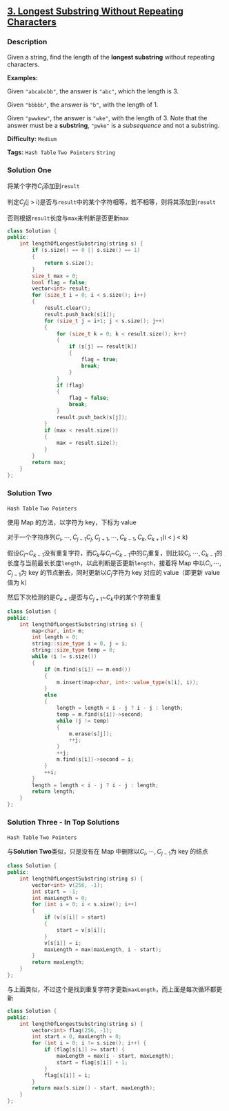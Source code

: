 ## [3. Longest Substring Without Repeating Characters](https://leetcode.com/problems/longest-substring-without-repeating-characters/#/description)

### Description

Given a string, find the length of the **longest substring** without repeating characters.

**Examples:**

Given `"abcabcbb"`, the answer is `"abc"`, which the length is 3.

Given `"bbbbb"`, the answer is `"b"`, with the length of 1.

Given `"pwwkew"`, the answer is `"wke"`, with the length of 3. Note that the answer must be a **substring**, `"pwke"` is a *subsequence* and not a substring.

**Difficulty:** `Medium`

**Tags:** `Hash Table` `Two Pointers` `String`

### Solution One

将某个字符$C_i$添加到`result`

判定$C_j$(j > i)是否与`result`中的某个字符相等，若不相等，则将其添加到`result`

否则根据`result`长度与`max`来判断是否更新`max`

```c++
class Solution {
public:
    int lengthOfLongestSubstring(string s) {
        if (s.size() == 0 || s.size() == 1)
        {
            return s.size();
        }
        size_t max = 0;
        bool flag = false;
        vector<int> result;
        for (size_t i = 0; i < s.size(); i++)
        {
            result.clear();
            result.push_back(s[i]);
            for (size_t j = i+1; j < s.size(); j++)
            {
                for (size_t k = 0; k < result.size(); k++)
                {
                    if (s[j] == result[k])
                    {
                        flag = true;
                        break;
                    }
                }
                if (flag)
                {
                    flag = false;
                    break;
                }
                result.push_back(s[j]);
            }
            if (max < result.size())
            {
                max = result.size();
            }
        }
        return max;
    }
};
```

### Solution Two

`Hash Table` `Two Pointers`

使用 Map 的方法，以字符为 key，下标为 value

对于一个字符序列$C_i,\cdots,C_{j-1}C_j,C_{j+1},\cdots,C_{k-1},C_k,C_{k+1}$(i < j < k)

假设$C_i$~$C_{k-1}$没有重复字符，而$C_k$与$C_i$~$C_{k-1}$中的$C_j$重复，则比较$C_i,\cdots,C_{k-1}$的长度与当前最长长度`length`，以此判断是否更新`length`，接着将 Map 中以$C_i,\cdots,C_{j-1}$为 key 的节点删去，同时更新以$C_j$字符为 key 对应的 value（即更新 value 值为 k）

然后下次检测的是$C_{k+1}$是否与$C_{j+1}$~$C_k$中的某个字符重复

```c++
class Solution {
public:
    int lengthOfLongestSubstring(string s) {
        map<char, int> m;
        int length = 0;
        string::size_type i = 0, j = i;
        string::size_type temp = 0;
        while (i != s.size())
        {
            if (m.find(s[i]) == m.end())
            {
                m.insert(map<char, int>::value_type(s[i], i));
            }
            else
            {
                length = length < i - j ? i - j : length;
                temp = m.find(s[i])->second;
                while (j != temp)
                {
                    m.erase(s[j]);
                    ++j;
                }
                ++j;
                m.find(s[i])->second = i;
            }
            ++i;
        }
        length = length < i - j ? i - j : length;
        return length;
    }
};
```

### Solution Three - In Top Solutions

`Hash Table` `Two Pointers`

与**Solution Two**类似，只是没有在 Map 中删除以$C_i,\cdots,C_{j-1}$为 key 的结点

```c++
class Solution {
public:
    int lengthOfLongestSubstring(string s) {
        vector<int> v(256, -1);
        int start = -1;
        int maxLength = 0;
        for (int i = 0; i < s.size(); i++)
        {
            if (v[s[i]] > start)
            {
                start = v[s[i]];
            }
            v[s[i]] = i;
            maxLength = max(maxLength, i - start);
        }
        return maxLength;
    }
};
```

与上面类似，不过这个是找到重复字符才更新`maxLength`，而上面是每次循环都更新

```c++
class Solution {
public:
    int lengthOfLongestSubstring(string s) {
        vector<int> flag(256, -1);
        int start = 0, maxLength = 0;
        for (int i = 0; i != s.size(); i++) {
            if (flag[s[i]] >= start) {
                maxLength = max(i - start, maxLength);
                start = flag[s[i]] + 1;
            }
            flag[s[i]] = i;
        }
        return max(s.size() - start, maxLength);
    }
};
```
